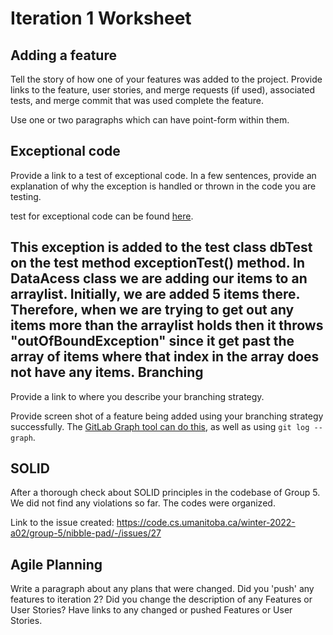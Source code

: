 Iteration 1 Worksheet
=====================

Adding a feature
-----------------

Tell the story of how one of your features was added to the project.
Provide links to the
feature, user stories, and merge requests (if used), associated tests, and merge commit
that was used complete the feature.

Use one or two paragraphs which can have point-form within them.

Exceptional code
----------------

Provide a link to a test of exceptional code. In a few sentences,
provide an explanation of why the exception is handled or thrown
in the code you are testing.

test for exceptional code can be found [here](https://code.cs.umanitoba.ca/winter-2022-a02/group-4/dish-project/-/blob/fake-database-emon/app/src/test/java/comp3350/dishproject/tests/persistence/dbTest.java). 

This exception is added to the test class dbTest on the test method exceptionTest() method. In DataAcess class we are adding our items to an arraylist. Initially, we are added 5 items there. Therefore, when we are trying to get out any items more than the arraylist holds then it throws "outOfBoundException" since it get past the array of items where that index in the array does not have any items.
Branching
----------

Provide a link to where you describe your branching strategy.

Provide screen shot of a feature being added using your branching strategy
successfully. The [GitLab Graph tool can do this](https://code.cs.umanitoba.ca/comp3350-summer2019/cook-eBook/-/network/develop),
as well as using `git log --graph`.

SOLID
-----

After a thorough check about SOLID principles in the codebase of Group 5. We did not find any violations so far. The codes were organized. 

Link to the issue created: https://code.cs.umanitoba.ca/winter-2022-a02/group-5/nibble-pad/-/issues/27

Agile Planning
--------------

Write a paragraph about any plans that were changed. Did you
'push' any features to iteration 2? Did you change the description
of any Features or User Stories? Have links to any changed or pushed Features
or User Stories.

